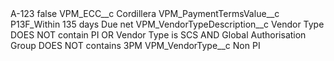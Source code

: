 <?xml version="1.0" encoding="UTF-8"?>
<CustomMetadata xmlns="http://soap.sforce.com/2006/04/metadata" xmlns:xsi="http://www.w3.org/2001/XMLSchema-instance" xmlns:xsd="http://www.w3.org/2001/XMLSchema">
    <label>A-123</label>
    <protected>false</protected>
    <values>
        <field>VPM_ECC__c</field>
        <value xsi:type="xsd:string">Cordillera</value>
    </values>
    <values>
        <field>VPM_PaymentTermsValue__c</field>
        <value xsi:type="xsd:string">P13F_Within 135 days Due net</value>
    </values>
    <values>
        <field>VPM_VendorTypeDescription__c</field>
        <value xsi:type="xsd:string">Vendor Type DOES NOT contain PI OR Vendor Type is SCS AND Global Authorisation Group DOES NOT contains 3PM</value>
    </values>
    <values>
        <field>VPM_VendorType__c</field>
        <value xsi:type="xsd:string">Non PI</value>
    </values>
</CustomMetadata>
